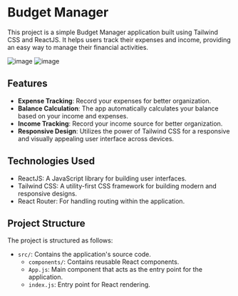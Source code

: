 # Budget Manager
This project is a simple Budget Manager application built using Tailwind CSS and ReactJS. It helps users track their
expenses and income, providing an easy way to manage their financial activities.

![image](https://github.com/DalvinderSingh2022/BudgetManager/assets/110463060/d14a04ec-0e5e-401f-8923-5f9d0cd0d617)
![image](https://github.com/DalvinderSingh2022/BudgetManager/assets/110463060/08fc0731-1e01-49ae-b022-2c40099b105a)

## Features

- **Expense Tracking**: Record your expenses for better organization.
- **Balance Calculation**: The app automatically calculates your balance based on your income and expenses.
- **Income Tracking**: Record your income source for better organization.
- **Responsive Design**: Utilizes the power of Tailwind CSS for a responsive and visually appealing user interface across devices.

## Technologies Used

- ReactJS: A JavaScript library for building user interfaces.
- Tailwind CSS: A utility-first CSS framework for building modern and responsive designs.
- React Router: For handling routing within the application.

## Project Structure

The project is structured as follows:

- `src/`: Contains the application's source code.
  - `components/`: Contains reusable React components.
  - `App.js`: Main component that acts as the entry point for the application.
  - `index.js`: Entry point for React rendering.
